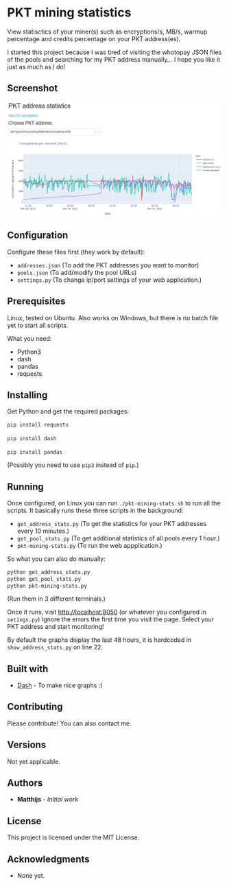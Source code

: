 # PKT mining statistics

View statisctics of your miner(s) such as encryptions/s, MB/s, warmup percentage and credits percentage on your PKT address(es).

I started this project because I was tired of visiting the whotopay JSON files of the pools and searching for my PKT address manually... I hope you like it just as much as I do!

## Screenshot

![Screenshot of PKT mining statisctics](/docs/pkt-mining-stats-screenshot.png?raw=true)

## Configuration

Configure these files first (they work by default):

* `addresses.json` (To add the PKT addresses you want to monitor)
* `pools.json` (To add/modify the pool URLs)
* `settings.py` (To change ip/port settings of your web application.)

## Prerequisites

Linux, tested on Ubuntu. Also works on Windows, but there is no batch file yet to start all scripts.

What you need:

* Python3
* dash
* pandas
* requests

## Installing

Get Python and get the required packages:

```
pip install requests

pip install dash

pip install pandas
```

(Possibly you need to use `pip3` instead of `pip`.)

## Running

Once configured, on Linux you can run `./pkt-mining-stats.sh` to run all the scripts. It basically runs these three scripts in the background:

* `get_address_stats.py` (To get the statistics for your PKT addresses every 10 minutes.)
* `get_pool_stats.py` (To get additional statistics of all pools every 1 hour.)
* `pkt-mining-stats.py` (To run the web appplication.)

So what you can also do manually:

```
python get_address_stats.py
python get_pool_stats.py
python pkt-mining-stats.py
```
(Run them in 3 different terminals.)

Once it runs, visit <http://localhost:8050> (or whatever you configured in `setings.py`) Ignore the errors the first time you visit the page. Select your PKT address and start monitoring!

By default the graphs display the last 48 hours, it is hardcoded in `show_address_stats.py` on line 22.

## Built with

* [Dash](https://plotly.com/dash/) - To make nice graphs :)

## Contributing

Please contribute! You can also contact me.

## Versions

Not yet applicable.

## Authors

* **Matthijs** - *Initial work*

## License

This project is licensed under the MIT License.

## Acknowledgments

* None yet.